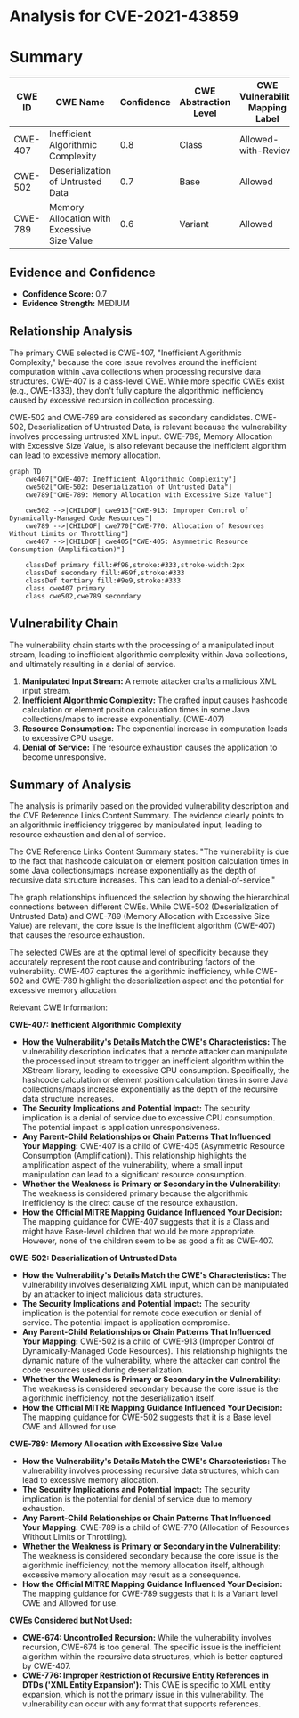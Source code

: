 # Analysis for CVE-2021-43859

# Summary
| CWE ID | CWE Name | Confidence | CWE Abstraction Level | CWE Vulnerability Mapping Label | CWE-Vulnerability Mapping Notes |
|---|---|---|---|---|---|
| CWE-407 | Inefficient Algorithmic Complexity | 0.8 | Class | Allowed-with-Review | Primary CWE |
| CWE-502 | Deserialization of Untrusted Data | 0.7 | Base | Allowed | Secondary Candidate |
| CWE-789 | Memory Allocation with Excessive Size Value | 0.6 | Variant | Allowed | Secondary Candidate |

## Evidence and Confidence

*   **Confidence Score:** 0.7
*   **Evidence Strength:** MEDIUM

## Relationship Analysis
The primary CWE selected is CWE-407, "Inefficient Algorithmic Complexity," because the core issue revolves around the inefficient computation within Java collections when processing recursive data structures. CWE-407 is a class-level CWE. While more specific CWEs exist (e.g., CWE-1333), they don't fully capture the algorithmic inefficiency caused by excessive recursion in collection processing.

CWE-502 and CWE-789 are considered as secondary candidates. CWE-502, Deserialization of Untrusted Data, is relevant because the vulnerability involves processing untrusted XML input. CWE-789, Memory Allocation with Excessive Size Value, is also relevant because the inefficient algorithm can lead to excessive memory allocation.

```mermaid
graph TD
    cwe407["CWE-407: Inefficient Algorithmic Complexity"]
    cwe502["CWE-502: Deserialization of Untrusted Data"]
    cwe789["CWE-789: Memory Allocation with Excessive Size Value"]

    cwe502 -->|CHILDOF| cwe913["CWE-913: Improper Control of Dynamically-Managed Code Resources"]
    cwe789 -->|CHILDOF| cwe770["CWE-770: Allocation of Resources Without Limits or Throttling"]
    cwe407 -->|CHILDOF| cwe405["CWE-405: Asymmetric Resource Consumption (Amplification)"]
    
    classDef primary fill:#f96,stroke:#333,stroke-width:2px
    classDef secondary fill:#69f,stroke:#333
    classDef tertiary fill:#9e9,stroke:#333
    class cwe407 primary
    class cwe502,cwe789 secondary
```

## Vulnerability Chain
The vulnerability chain starts with the processing of a manipulated input stream, leading to inefficient algorithmic complexity within Java collections, and ultimately resulting in a denial of service.

1.  **Manipulated Input Stream:** A remote attacker crafts a malicious XML input stream.
2.  **Inefficient Algorithmic Complexity:** The crafted input causes hashcode calculation or element position calculation times in some Java collections/maps to increase exponentially. (CWE-407)
3.  **Resource Consumption:** The exponential increase in computation leads to excessive CPU usage.
4.  **Denial of Service:** The resource exhaustion causes the application to become unresponsive.

## Summary of Analysis
The analysis is primarily based on the provided vulnerability description and the CVE Reference Links Content Summary. The evidence clearly points to an algorithmic inefficiency triggered by manipulated input, leading to resource exhaustion and denial of service.

The CVE Reference Links Content Summary states: "The vulnerability is due to the fact that hashcode calculation or element position calculation times in some Java collections/maps increase exponentially as the depth of recursive data structure increases. This can lead to a denial-of-service."

The graph relationships influenced the selection by showing the hierarchical connections between different CWEs. While CWE-502 (Deserialization of Untrusted Data) and CWE-789 (Memory Allocation with Excessive Size Value) are relevant, the core issue is the inefficient algorithm (CWE-407) that causes the resource exhaustion.

The selected CWEs are at the optimal level of specificity because they accurately represent the root cause and contributing factors of the vulnerability. CWE-407 captures the algorithmic inefficiency, while CWE-502 and CWE-789 highlight the deserialization aspect and the potential for excessive memory allocation.

Relevant CWE Information:

**CWE-407: Inefficient Algorithmic Complexity**

*   **How the Vulnerability's Details Match the CWE's Characteristics:** The vulnerability description indicates that a remote attacker can manipulate the processed input stream to trigger an inefficient algorithm within the XStream library, leading to excessive CPU consumption. Specifically, the hashcode calculation or element position calculation times in some Java collections/maps increase exponentially as the depth of the recursive data structure increases.
*   **The Security Implications and Potential Impact:** The security implication is a denial of service due to excessive CPU consumption. The potential impact is application unresponsiveness.
*   **Any Parent-Child Relationships or Chain Patterns That Influenced Your Mapping:** CWE-407 is a child of CWE-405 (Asymmetric Resource Consumption (Amplification)). This relationship highlights the amplification aspect of the vulnerability, where a small input manipulation can lead to a significant resource consumption.
*   **Whether the Weakness is Primary or Secondary in the Vulnerability:** The weakness is considered primary because the algorithmic inefficiency is the direct cause of the resource exhaustion.
*   **How the Official MITRE Mapping Guidance Influenced Your Decision:** The mapping guidance for CWE-407 suggests that it is a Class and might have Base-level children that would be more appropriate. However, none of the children seem to be as good a fit as CWE-407.

**CWE-502: Deserialization of Untrusted Data**

*   **How the Vulnerability's Details Match the CWE's Characteristics:** The vulnerability involves deserializing XML input, which can be manipulated by an attacker to inject malicious data structures.
*   **The Security Implications and Potential Impact:** The security implication is the potential for remote code execution or denial of service. The potential impact is application compromise.
*   **Any Parent-Child Relationships or Chain Patterns That Influenced Your Mapping:** CWE-502 is a child of CWE-913 (Improper Control of Dynamically-Managed Code Resources). This relationship highlights the dynamic nature of the vulnerability, where the attacker can control the code resources used during deserialization.
*   **Whether the Weakness is Primary or Secondary in the Vulnerability:** The weakness is considered secondary because the core issue is the algorithmic inefficiency, not the deserialization itself.
*   **How the Official MITRE Mapping Guidance Influenced Your Decision:** The mapping guidance for CWE-502 suggests that it is a Base level CWE and Allowed for use.

**CWE-789: Memory Allocation with Excessive Size Value**

*   **How the Vulnerability's Details Match the CWE's Characteristics:** The vulnerability involves processing recursive data structures, which can lead to excessive memory allocation.
*   **The Security Implications and Potential Impact:** The security implication is the potential for denial of service due to memory exhaustion.
*   **Any Parent-Child Relationships or Chain Patterns That Influenced Your Mapping:** CWE-789 is a child of CWE-770 (Allocation of Resources Without Limits or Throttling).
*   **Whether the Weakness is Primary or Secondary in the Vulnerability:** The weakness is considered secondary because the core issue is the algorithmic inefficiency, not the memory allocation itself, although excessive memory allocation may result as a consequence.
*   **How the Official MITRE Mapping Guidance Influenced Your Decision:** The mapping guidance for CWE-789 suggests that it is a Variant level CWE and Allowed for use.

**CWEs Considered but Not Used:**

*   **CWE-674: Uncontrolled Recursion:** While the vulnerability involves recursion, CWE-674 is too general. The specific issue is the inefficient algorithm within the recursive data structures, which is better captured by CWE-407.
*   **CWE-776: Improper Restriction of Recursive Entity References in DTDs ('XML Entity Expansion'):** This CWE is specific to XML entity expansion, which is not the primary issue in this vulnerability. The vulnerability can occur with any format that supports references.